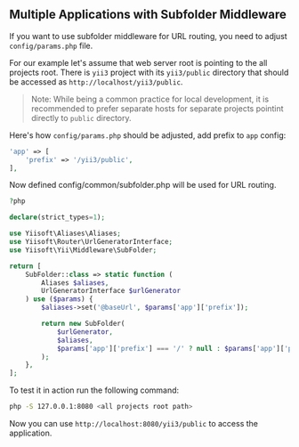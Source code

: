 ## Multiple Applications with Subfolder Middleware

If you want to use subfolder middleware for URL routing, you need to adjust `config/params.php` file.

For our example let's assume that web server root is pointing to the all projects root. There is `yii3` project with its `yii3/public` directory that should be accessed as `http://localhost/yii3/public`.

> Note: While being a common practice for local development, it is recommended to prefer separate hosts for separate projects pointint directly to `public` directory.

Here's how `config/params.php` should be adjusted, add prefix to `app` config:

```php
'app' => [
    'prefix' => '/yii3/public',
],
```

Now defined config/common/subfolder.php will be used for URL routing.

```php
?php

declare(strict_types=1);

use Yiisoft\Aliases\Aliases;
use Yiisoft\Router\UrlGeneratorInterface;
use Yiisoft\Yii\Middleware\SubFolder;

return [
    SubFolder::class => static function (
        Aliases $aliases,
        UrlGeneratorInterface $urlGenerator
    ) use ($params) {
        $aliases->set('@baseUrl', $params['app']['prefix']);

        return new SubFolder(
            $urlGenerator,
            $aliases,
            $params['app']['prefix'] === '/' ? null : $params['app']['prefix'],
        );
    },
];
```

To test it in action run the following command:

```bash
php -S 127.0.0.1:8080 <all projects root path>
```

Now you can use `http://localhost:8080/yii3/public` to access the application.

